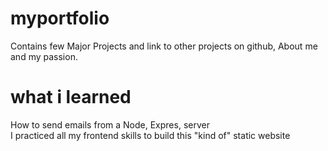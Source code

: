 # myportfolio
Contains few Major Projects and link to other projects on github, About me and my passion. 

# what i learned
How to send emails from a Node, Expres, server \
I practiced all my frontend skills to build this "kind of" static website 
